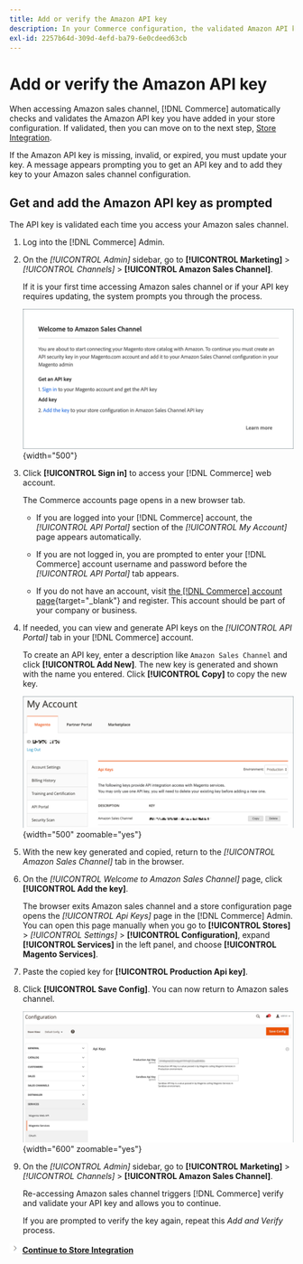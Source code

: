 ```yaml
---
title: Add or verify the Amazon API key
description: In your Commerce configuration, the validated Amazon API key allows you to integrate your stores with your Amazon Seller account.
exl-id: 2257b64d-309d-4efd-ba79-6e0cdeed63cb
---
```

# Add or verify the Amazon API key

When accessing Amazon sales channel, [!DNL Commerce] automatically checks and validates the Amazon API key you have added in your store configuration. If validated, then you can move on to the next step, [Store Integration](./store-integration.md).

If the Amazon API key is missing, invalid, or expired, you must update your key. A message appears prompting you to get an API key and to add they key to your Amazon sales channel configuration.

## Get and add the Amazon API key as prompted

The API key is validated each time you access your Amazon sales channel.

1. Log into the [!DNL Commerce] Admin.

1. On the _[!UICONTROL Admin]_ sidebar, go to **[!UICONTROL Marketing]** > _[!UICONTROL Channels]_ > **[!UICONTROL Amazon Sales Channel]**.

   If it is your first time accessing Amazon sales channel or if your API key requires updating, the system prompts you through the process.

   ![Get and Add the Amazon API Key Prompt](assets/amazon-api-verification-prompt.png){width="500"}

1. Click **[!UICONTROL Sign in]** to access your [!DNL Commerce] web account.

    The Commerce accounts page opens in a new browser tab.

   - If you are logged into your [!DNL Commerce] account, the _[!UICONTROL API Portal]_ section of the _[!UICONTROL My Account]_ page appears automatically.

   - If you are not logged in, you are prompted to enter your [!DNL Commerce] account username and password before the _[!UICONTROL API Portal]_ tab appears.

   - If you do not have an account, visit [the [!DNL Commerce] account page](https://account.magento.com/customer/account/login/){target="_blank"} and register. This account should be part of your company or business.

1. If needed, you can view and generate API keys on the _[!UICONTROL API Portal]_ tab in your [!DNL Commerce] account.

   To create an API key, enter a description like `Amazon Sales Channel` and click **[!UICONTROL Add New]**. The new key is generated and shown with the name you entered. Click **[!UICONTROL Copy]** to copy the new key.

    ![Generate or copy an API key](assets/amazon-add-api-key.png){width="500" zoomable="yes"}

1. With the new key generated and copied, return to the _[!UICONTROL Amazon Sales Channel]_ tab in the browser.

1. On the _[!UICONTROL Welcome to Amazon Sales Channel]_ page, click **[!UICONTROL Add the key]**.

   The browser exits Amazon sales channel and a store configuration page opens the _[!UICONTROL Api Keys]_ page in the [!DNL Commerce] Admin. You can open this page manually when you go to **[!UICONTROL Stores]** > _[!UICONTROL Settings]_ > **[!UICONTROL Configuration]**, expand **[!UICONTROL Services]** in the left panel, and choose **[!UICONTROL Magento Services]**.

1. Paste the copied key for **[!UICONTROL Production Api key]**.

1. Click **[!UICONTROL Save Config]**. You can now return to Amazon sales channel.

    ![Adding your API Key in your store configuration](assets/config-magento-services-api-screen.png){width="600" zoomable="yes"}

1. On the _[!UICONTROL Admin]_ sidebar, go to **[!UICONTROL Marketing]** > _[!UICONTROL Channels]_ > **[!UICONTROL Amazon Sales Channel]**.

   Re-accessing Amazon sales channel triggers [!DNL Commerce] verify and validate your API key and allows you to continue.

   If you are prompted to verify the key again, repeat this _Add and Verify_ process.

![Next icon](assets/btn-next.png) [**Continue to Store Integration**](./store-integration.md)
